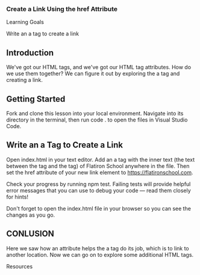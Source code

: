 ### Create a Link Using the href Attribute
Learning Goals

Write an a tag to create a link

## Introduction

We've got our HTML tags, and we've got our HTML tag attributes. How do we use them together? We can figure it out by exploring the a tag and creating a link.

## Getting Started

Fork and clone this lesson into your local environment. Navigate into its directory in the terminal, then run code . to open the files in Visual Studio Code.

## Write an a Tag to Create a Link

Open index.html in your text editor. Add an a tag with the inner text (the text between the <a> tag and the </a> tag) of Flatiron School anywhere in the file. Then set the href attribute of your new link element to https://flatironschool.com.

Check your progress by running npm test. Failing tests will provide helpful error messages that you can use to debug your code — read them closely for hints!

Don't forget to open the index.html file in your browser so you can see the changes as you go.

## CONLUSION
Here we saw how an attribute helps the a tag do its job, which is to link to another location. Now we can go on to explore some additional HTML tags.

Resources